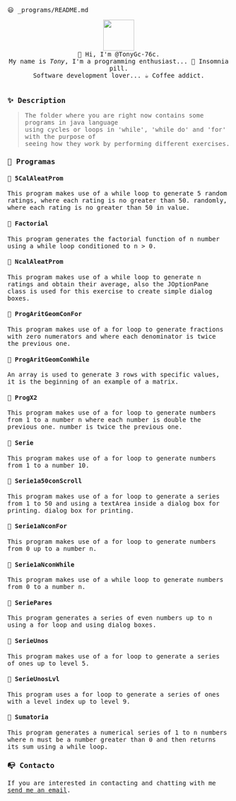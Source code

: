 <samp>😃 _programs/README.md</samp>

<p align="center" >
  <img src="https://github.com/TonyGc-76c/TonyGc-76c/assets/100632594/09dffae5-68b5-4316-93bc-98e7f8351d77" style="height: 70px"><br>
  <samp>
    👋 Hi, I'm @TonyGc-76c.<br/>
    My name is <em>Tony</em>, I'm a programming enthusiast... 💊 Insomnia pill.<br/>
    Software development lover... ☕ Coffee addict.<br/><br/>
  </samp>
</p>

### <samp>✨ Description</samp>

> <samp>The folder where you are right now contains some programs in java language<br></samp>
> <samp>using cycles or loops in 'while', 'while do' and 'for' with the purpose of<br></samp>
> <samp>seeing how they work by performing different exercises.</samp>

### <samp>🧪 Programas</samp>

#### <samp>💾 5CalAleatProm</samp>

<samp>This program makes use of a while loop to generate 5 random ratings, where each rating is no greater than 50. randomly, where each rating is no greater than 50 in value.</samp>

#### <samp>💾 Factorial</samp>

<samp>This program generates the factorial function of n number using a while loop conditioned to n > 0.</samp>

#### <samp>💾 NcalAleatProm</samp>

<samp>This program makes use of a while loop to generate n ratings and obtain their average, also the JOptionPane class is used for this exercise to create simple dialog boxes.</samp>

#### <samp>💾 ProgAritGeomConFor</samp>

<samp>This program makes use of a for loop to generate fractions with zero numerators and where each denominator is twice the previous one.</samp>

#### <samp>💾 ProgAritGeomConWhile</samp>

<samp>An array is used to generate 3 rows with specific values, it is the beginning of an example of a matrix.</samp>

#### <samp>💾 ProgX2</samp>

<samp>This program makes use of a for loop to generate numbers from 1 to a number n where each number is double the previous one. number is twice the previous one.</samp>

#### <samp>💾 Serie</samp>

<samp>This program makes use of a for loop to generate numbers from 1 to a number 10.</samp>

#### <samp>💾 Serie1a50conScroll</samp>

<samp>This program makes use of a for loop to generate a series from 1 to 50 and using a textArea inside a dialog box for printing. dialog box for printing.</samp>

#### <samp>💾 Serie1aNconFor</samp>

<samp>This program makes use of a for loop to generate numbers from 0 up to a number n.</samp>

#### <samp>💾 Serie1aNconWhile</samp>

<samp>This program makes use of a while loop to generate numbers from 0 to a number n.</samp>

#### <samp>💾 SeriePares</samp>

<samp>This program generates a series of even numbers up to n using a for loop and using dialog boxes.</samp>

#### <samp>💾 SerieUnos</samp>

<samp>This program makes use of a for loop to generate a series of ones up to level 5.</samp>

#### <samp>💾 SerieUnosLvl</samp>

<samp>This program uses a for loop to generate a series of ones with a level index up to level 9.</samp>

#### <samp>💾 Sumatoria</samp>

<samp>This program generates a numerical series of 1 to n numbers where n must be a number greater than 0 and then returns its sum using a while loop.</samp>


### <samp>📭 Contacto</samp>

<samp>If you are interested in contacting and chatting with me  <a href="mailto:tony.guzman.1618@gmail.com">send me an email</a>.</samp>

